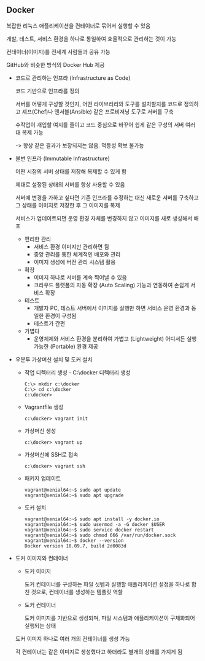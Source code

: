 <h2>Docker</h2>

복잡한 리눅스 애플리케이션을 컨테이너로 묶어서 실행할 수 있음

개발, 테스트, 서비스 환경을 하나로 통일하여 효율적으로 관리하는 것이 가능

컨테이너(이미지)를 전세계 사람들과 공유 가능

GitHub와 비슷한 방식의 Docker Hub 제공



- 코드로 관리하는 인프라 (Infrastructure as Code)

  코드 기반으로 인프라를 정의

  서버를 어떻게 구성할 것인지, 어떤 라이브러리와 도구를 설치할지를 코드로 정의하고 셰프(Chef)나 앤서블(Ansible) 같은 프로비저닝 도구로 서버를 구축

  수작업이 개입할 여지를 줄이고 코드 중심으로 바꾸어 쉽게 같은 구성의 서버 여러 대 복제 가능

  -> 항상 같은 결과가 보장되지는 않음. 멱등성 확보 불가능

- 불변 인프라 (Immutable Infrastructure)

  어떤 시점의 서버 상태를 저장해 복제할 수 있게 함

  제대로 설정된 상태의 서버를 항상 사용할 수 있음

  서버에 변경을 가하고 싶다면 기존 인프라를 수정하는 대신 새로운 서버를 구축하고 그 상태를 이미지로 저장한 후 그 이미지를 복제

  서비스가 업데이트되면 운영 환경 자체를 변경하지 않고 이미지를 새로 생성해서 배포

  - 편리한 관리
    - 서비스 환경 이미지만 관리하면 됨 
    - 중앙 관리를 통한 체계적인 배포와 관리
    -  이미지 생성에 버전 관리 시스템 활용
  - 확장
    - 이미지 하나로 서버를 계속 찍어낼 수 있음
    - 크라우드 플랫폼의 자동 확장 (Auto Scaling) 기능과 연동하여 손쉽게 서비스 확장
  - 테스트
    - 개발자 PC, 테스트 서버에서 이미지를 실행만 하면 서비스 운영 환경과 동일한 환경이 구성됨
    - 테스트가 간편
  - 가볍다
    - 운영체제와 서비스 환경을 분리하여 가볍고 (Lightweight) 어디서든 실행 가능한 (Portable) 환경 제공

- 우분투 가상머신 설치 및 도커 설치

  - 작업 디렉터리 생성 - C:\docker 디렉터리 생성

    ```
    C:\> mkdir c:\docker
    C:\> cd c:\docker
    c:\docker>
    ```

  - Vagrantfile 생성

    ```
    c:\docker> vagrant init	
    ```

  - 가상머신 생성
  
    ```
    c:\docker> vagrant up
    ```
  
  - 가상머신에 SSH로 접속
  
    ```
    c:\docker> vagrant ssh
    ```
  
  - 패키지 업데이트
  
    ```
    vagrant@xenial64:~$ sudo apt update
    vagrant@xenial64:~$ sudo apt upgrade
    ```
  
  - 도커 설치
  
    ```
    vagrant@xenial64:~$ sudo apt install -y docker.io
    vagrant@xenial64:~$ sudo usermod -a -G docker $USER
    vagrant@xenial64:~$ sudo service docker restart
    vagrant@xenial64:~$ sudo chmod 666 /var/run/docker.sock
    vagrant@xenial64:~$ docker --version
    Docker version 18.09.7, build 2d0083d
    ```
  
  
  
- 도커 이미지와 컨테이너

  - 도커 이미지

    도커 컨테이너를 구성하는 파일 싯템과 실행할 애플리케이션 설정을 하나로 합친 것으로, 컨테이너를 생성하는 템플릿 역할

  - 도커 컨테이너

    도커 이미지를 기반으로 생성되며, 파일 시스템과 애플리케이션이 구체화되어 실행되는 상태

  도커 이미지 하나로 여러 개의 컨테이너를 생성 가능

  각 컨테이너는 같은 이미지로 생성했다고 하더라도 별개의 상태를 가지게 됨

